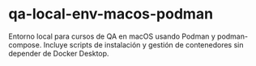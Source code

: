# qa-local-env-macos-podman
Entorno local para cursos de QA en macOS usando Podman y podman-compose. Incluye scripts de instalación y gestión de contenedores sin depender de Docker Desktop.

